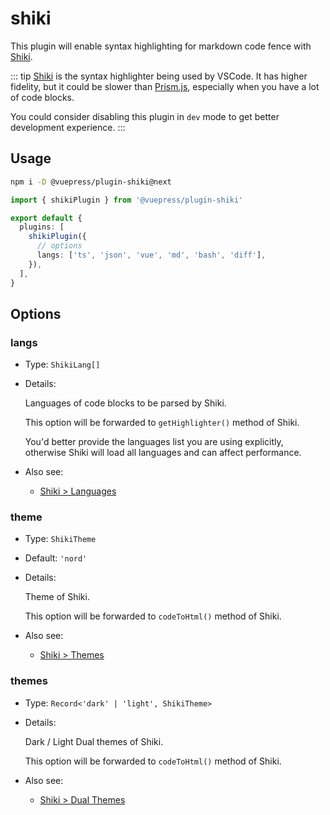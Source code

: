 # shiki

<NpmBadge package="@vuepress/plugin-shiki" />

This plugin will enable syntax highlighting for markdown code fence with [Shiki](https://shiki.style/).

::: tip
[Shiki](https://shiki.matsu.io/) is the syntax highlighter being used by VSCode. It has higher fidelity, but it could be slower than [Prism.js](https://prismjs.com/), especially when you have a lot of code blocks.

You could consider disabling this plugin in `dev` mode to get better development experience.
:::

## Usage

```bash
npm i -D @vuepress/plugin-shiki@next
```

```ts
import { shikiPlugin } from '@vuepress/plugin-shiki'

export default {
  plugins: [
    shikiPlugin({
      // options
      langs: ['ts', 'json', 'vue', 'md', 'bash', 'diff'],
    }),
  ],
}
```

## Options

### langs

- Type: `ShikiLang[]`

- Details:

  Languages of code blocks to be parsed by Shiki.

  This option will be forwarded to `getHighlighter()` method of Shiki.

  You'd better provide the languages list you are using explicitly, otherwise Shiki will load all languages and can affect performance.

- Also see:
  - [Shiki > Languages](https://shiki.style/languages)

### theme

- Type: `ShikiTheme`

- Default: `'nord'`

- Details:

  Theme of Shiki.

  This option will be forwarded to `codeToHtml()` method of Shiki.

- Also see:
  - [Shiki > Themes](https://shiki.style/themes)

### themes

- Type: `Record<'dark' | 'light', ShikiTheme>`

- Details:

  Dark / Light Dual themes of Shiki.

  This option will be forwarded to `codeToHtml()` method of Shiki.

- Also see:
  - [Shiki > Dual Themes](https://shiki.style/guide/dual-themes)
